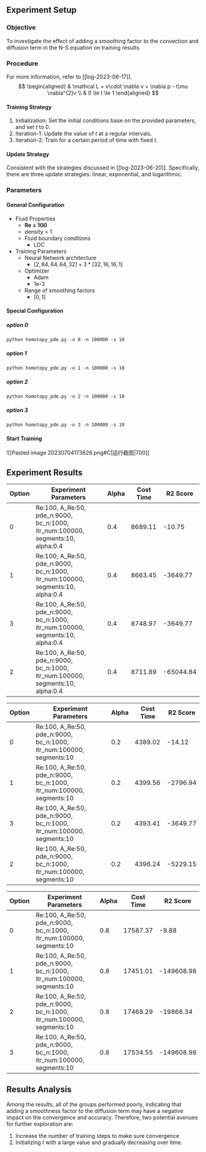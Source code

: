## Experiment Setup
### Objective
To investigate the effect of adding a smoothing factor to the convection and diffusion term in the N-S equation on training results.

### Procedure
For more information, refer to [[log-2023-06-17]].
$$
\begin{aligned}
& \mathcal L = v\cdot \nabla v + \nabla p - t\mu \nabla^{2}v \\
& 0 \le t \le 1
\end{aligned}
$$
#### Training Strategy
1. Initialization: Set the initial conditions base on the provided parameters, and set $t$ to 0.
2. Iteration-1: Update the value of $t$ at a regular intervals.
3. Iteration-2: Train for a certain period of time with fixed $t$.

#### Update Strategy
Consistent with the strategies discussed in [[log-2023-06-20]].
Specifically, there are three update strategies: linear, exponential, and logarithmic.
### Parameters
#### General Configuration
- Fluid Properties
	- **Re = 100**
	- density = 1
	- Fluid boundary conditions
		- LDC
- Training Parameters
	- Neural Network architecture
		- $[2, 64, 64, 64, 32] + 3*[32, 16, 16, 1]$
	- Optimizer
		- Adam
		- 1e-3
	- Range of smoothing factors
		- $[0,1]$
#### Special Configuration
##### option 0
```shell
python homotopy_pde.py -o 0 -n 100000 -s 10
```
##### option 1
```shell
python homotopy_pde.py -o 1 -n 100000 -s 10
```
##### option 2
```shell
python homotopy_pde.py -o 2 -n 100000 -s 10
```
##### option 3
```shell
python homotopy_pde.py -o 3 -n 100000 -s 10
```

#### Start Training
![[Pasted image 20230704173626.png#C|运行截图|700]]
## Experiment Results

| Option | Experiment Parameters                                                                | Alpha | Cost Time | R2 Score   |
|--------|--------------------------------------------------------------------------------------|-------|-----------|------------|
| 0      | Re:100, A_Re:50, pde_n:9000, bc_n:1000, itr_num:100000, segments:10, alpha:0.4      | 0.4   | 8689.11   | -10.75     |
| 1      | Re:100, A_Re:50, pde_n:9000, bc_n:1000, itr_num:100000, segments:10, alpha:0.4      | 0.4   | 8663.45   | -3649.77   |
| 3      | Re:100, A_Re:50, pde_n:9000, bc_n:1000, itr_num:100000, segments:10, alpha:0.4      | 0.4   | 8748.97   | -3649.77   |
| 2      | Re:100, A_Re:50, pde_n:9000, bc_n:1000, itr_num:100000, segments:10, alpha:0.4      | 0.4   | 8711.89   | -65044.84  |


| Option | Experiment Parameters                                                         | Alpha | Cost Time | R2 Score   |
|--------|---------------------------------------------------------------------------|-------|-----------|------------|
| 0      | Re:100, A_Re:50, pde_n:9000, bc_n:1000, itr_num:100000, segments:10         | 0.2   | 4389.02   | -14.12     |
| 1      | Re:100, A_Re:50, pde_n:9000, bc_n:1000, itr_num:100000, segments:10         | 0.2   | 4399.56   | -2796.94   |
| 3      | Re:100, A_Re:50, pde_n:9000, bc_n:1000, itr_num:100000, segments:10         | 0.2   | 4393.41   | -3649.77   |
| 2      | Re:100, A_Re:50, pde_n:9000, bc_n:1000, itr_num:100000, segments:10         | 0.2   | 4396.24   | -5229.15   |

| Option | Experiment Parameters                                               | Alpha | Cost Time | R2 Score   |
|--------|---------------------------------------------------------------------|-------|-----------|------------|
| 0      | Re:100, A_Re:50, pde_n:9000, bc_n:1000, itr_num:100000, segments:10 | 0.8   | 17587.37  | -9.88      |
| 1      | Re:100, A_Re:50, pde_n:9000, bc_n:1000, itr_num:100000, segments:10 | 0.8   | 17451.01  | -149608.98 |
| 2      | Re:100, A_Re:50, pde_n:9000, bc_n:1000, itr_num:100000, segments:10 | 0.8   | 17468.29  | -19866.34  |
| 3      | Re:100, A_Re:50, pde_n:9000, bc_n:1000, itr_num:100000, segments:10 | 0.8   | 17534.55  | -149608.98 |

## Results Analysis
Among the results, all of the groups performed poorly, indicating that adding a smoothness factor to the diffusion term may have a negative impact on the convergence and accuracy. Therefore, two potential avenues for further exploration are:
1. Increase the number of training steps to make sure convergence
2. Initializing $t$ with a large value and gradually decreasing over time.
